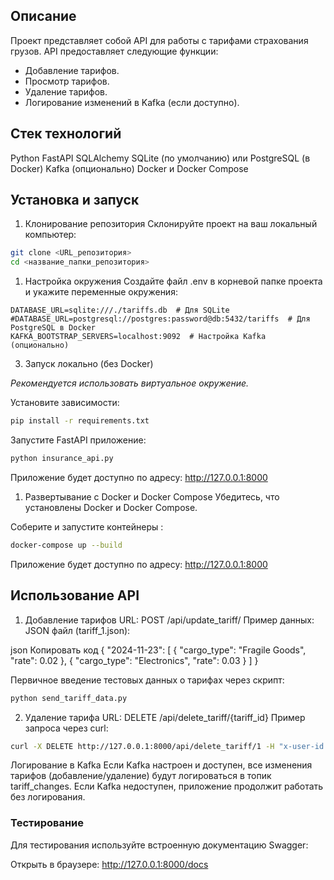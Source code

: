 ## Описание
Проект представляет собой API для работы с тарифами страхования грузов. API предоставляет следующие функции:

- Добавление тарифов.
- Просмотр тарифов.
- Удаление тарифов.
- Логирование изменений в Kafka (если доступно).

## Стек технологий
Python 
FastAPI
SQLAlchemy
SQLite (по умолчанию) или PostgreSQL (в Docker)
Kafka (опционально)
Docker и Docker Compose

##  Установка и запуск
1. Клонирование репозитория
Склонируйте проект на ваш локальный компьютер:

```bash
git clone <URL_репозитория>
cd <название_папки_репозитория>
```
1. Настройка окружения
Создайте файл .env в корневой папке проекта и укажите переменные окружения:

```env
DATABASE_URL=sqlite:///./tariffs.db  # Для SQLite
#DATABASE_URL=postgresql://postgres:password@db:5432/tariffs  # Для PostgreSQL в Docker
KAFKA_BOOTSTRAP_SERVERS=localhost:9092  # Настройка Kafka (опционально)
```
3. Запуск локально (без Docker)

_Рекомендуется использовать виртуальное окружение._

Установите зависимости:

```bash
pip install -r requirements.txt
```
Запустите FastAPI приложение:

```bash
python insurance_api.py
```
Приложение будет доступно по адресу: http://127.0.0.1:8000

1. Развертывание с Docker и Docker Compose
Убедитесь, что установлены Docker и Docker Compose.

Соберите и запустите контейнеры :

```bash
docker-compose up --build
```
Приложение будет доступно по адресу: http://127.0.0.1:8000

## Использование API
1. Добавление тарифов
URL: POST /api/update_tariff/
Пример данных:
JSON файл (tariff_1.json):

json
Копировать код
{
  "2024-11-23": [
    {
      "cargo_type": "Fragile Goods",
      "rate": 0.02
    },
    {
      "cargo_type": "Electronics",
      "rate": 0.03
    }
  ]
}

Первичное введение тестовых данных о тарифах через скрипт:

```bash
python send_tariff_data.py
```
2. Удаление тарифа
URL: DELETE /api/delete_tariff/{tariff_id}
Пример запроса через curl:

```bash
curl -X DELETE http://127.0.0.1:8000/api/delete_tariff/1 -H "x-user-id: 123"
```
Логирование в Kafka
Если Kafka настроен и доступен, все изменения тарифов (добавление/удаление) будут логироваться в топик tariff_changes. Если Kafka недоступен, приложение продолжит работать без логирования.


### Тестирование
Для тестирования используйте встроенную документацию Swagger:

Открыть в браузере: http://127.0.0.1:8000/docs
